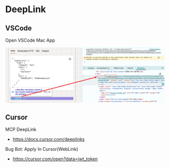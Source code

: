 # DeepLink

## VSCode 

Open VSCode Mac App

![image-20250602150206242](20250602-vscode-mac-hyperlink.assets/image-20250602150206242.png)

## Cursor

MCP DeepLink

-   https://docs.cursor.com/deeplinks

Bug Bot: Apply In Cursor(WebLink)

-   https://cursor.com/open?data=jwt_token